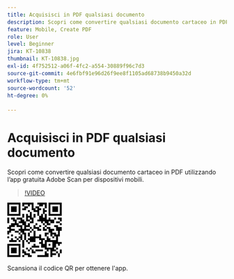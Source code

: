 ```yaml
---
title: Acquisisci in PDF qualsiasi documento
description: Scopri come convertire qualsiasi documento cartaceo in PDF utilizzando l’app gratuita Adobe Scan per dispositivi mobili
feature: Mobile, Create PDF
role: User
level: Beginner
jira: KT-10838
thumbnail: KT-10838.jpg
exl-id: 4f752512-a06f-4fc2-a554-30889f96c7d3
source-git-commit: 4e6fbf91e96d26f9ee8f1105ad68738b9450a32d
workflow-type: tm+mt
source-wordcount: '52'
ht-degree: 0%

---
```


# Acquisisci in PDF qualsiasi documento

Scopri come convertire qualsiasi documento cartaceo in PDF utilizzando l’app gratuita Adobe Scan per dispositivi mobili.

>[!VIDEO](https://video.tv.adobe.com/v/3412789?quality=12&learn=on&hidetitle=true&captions=ita)

![Codice QR](../assets/Scanqrcode.jpg)

Scansiona il codice QR per ottenere l&#39;app.
